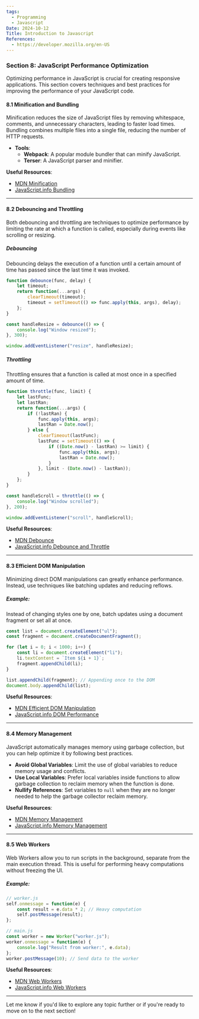 ```yaml
---
tags:
  - Programming
  - Javascript
Date: 2024-10-12
Title: Introduction to Javascript
References:
  - https://developer.mozilla.org/en-US
---
```

### Section 8: **JavaScript Performance Optimization**

Optimizing performance in JavaScript is crucial for creating responsive applications. This section covers techniques and best practices for improving the performance of your JavaScript code.

#### 8.1 Minification and Bundling

Minification reduces the size of JavaScript files by removing whitespace, comments, and unnecessary characters, leading to faster load times. Bundling combines multiple files into a single file, reducing the number of HTTP requests.

- **Tools**:
  - **Webpack**: A popular module bundler that can minify JavaScript.
  - **Terser**: A JavaScript parser and minifier.

**Useful Resources**:
- [MDN Minification](https://developer.mozilla.org/en-US/docs/Web/JavaScript/Guide/Minification)
- [JavaScript.info Bundling](https://javascript.info/webpack)

---

#### 8.2 Debouncing and Throttling

Both debouncing and throttling are techniques to optimize performance by limiting the rate at which a function is called, especially during events like scrolling or resizing.

##### Debouncing
Debouncing delays the execution of a function until a certain amount of time has passed since the last time it was invoked.

```javascript
function debounce(func, delay) {
    let timeout;
    return function(...args) {
        clearTimeout(timeout);
        timeout = setTimeout(() => func.apply(this, args), delay);
    };
}

const handleResize = debounce(() => {
    console.log("Window resized");
}, 300);

window.addEventListener("resize", handleResize);
```

##### Throttling
Throttling ensures that a function is called at most once in a specified amount of time.

```javascript
function throttle(func, limit) {
    let lastFunc;
    let lastRan;
    return function(...args) {
        if (!lastRan) {
            func.apply(this, args);
            lastRan = Date.now();
        } else {
            clearTimeout(lastFunc);
            lastFunc = setTimeout(() => {
                if ((Date.now() - lastRan) >= limit) {
                    func.apply(this, args);
                    lastRan = Date.now();
                }
            }, limit - (Date.now() - lastRan));
        }
    };
}

const handleScroll = throttle(() => {
    console.log("Window scrolled");
}, 200);

window.addEventListener("scroll", handleScroll);
```

**Useful Resources**:
- [MDN Debounce](https://developer.mozilla.org/en-US/docs/Web/JavaScript/Guide/Functions#debounce)
- [JavaScript.info Debounce and Throttle](https://javascript.info/task/debounce)

---

#### 8.3 Efficient DOM Manipulation

Minimizing direct DOM manipulations can greatly enhance performance. Instead, use techniques like batching updates and reducing reflows.

##### Example:
Instead of changing styles one by one, batch updates using a document fragment or set all at once.

```javascript
const list = document.createElement("ul");
const fragment = document.createDocumentFragment();

for (let i = 0; i < 1000; i++) {
    const li = document.createElement("li");
    li.textContent = `Item ${i + 1}`;
    fragment.appendChild(li);
}

list.appendChild(fragment); // Appending once to the DOM
document.body.appendChild(list);
```

**Useful Resources**:
- [MDN Efficient DOM Manipulation](https://developer.mozilla.org/en-US/docs/Web/API/Document/createDocumentFragment)
- [JavaScript.info DOM Performance](https://javascript.info/reflow)

---

#### 8.4 Memory Management

JavaScript automatically manages memory using garbage collection, but you can help optimize it by following best practices.

- **Avoid Global Variables**: Limit the use of global variables to reduce memory usage and conflicts.
- **Use Local Variables**: Prefer local variables inside functions to allow garbage collection to reclaim memory when the function is done.
- **Nullify References**: Set variables to `null` when they are no longer needed to help the garbage collector reclaim memory.

**Useful Resources**:
- [MDN Memory Management](https://developer.mozilla.org/en-US/docs/Web/JavaScript/Guide/Memory_Management)
- [JavaScript.info Memory Management](https://javascript.info/garbage-collection)

---

#### 8.5 Web Workers

Web Workers allow you to run scripts in the background, separate from the main execution thread. This is useful for performing heavy computations without freezing the UI.

##### Example:
```javascript
// worker.js
self.onmessage = function(e) {
    const result = e.data * 2; // Heavy computation
    self.postMessage(result);
};

// main.js
const worker = new Worker("worker.js");
worker.onmessage = function(e) {
    console.log("Result from worker:", e.data);
};
worker.postMessage(10); // Send data to the worker
```

**Useful Resources**:
- [MDN Web Workers](https://developer.mozilla.org/en-US/docs/Web/API/Web_Workers_API/Using_web_workers)
- [JavaScript.info Web Workers](https://javascript.info/web-workers)

---

Let me know if you'd like to explore any topic further or if you're ready to move on to the next section!